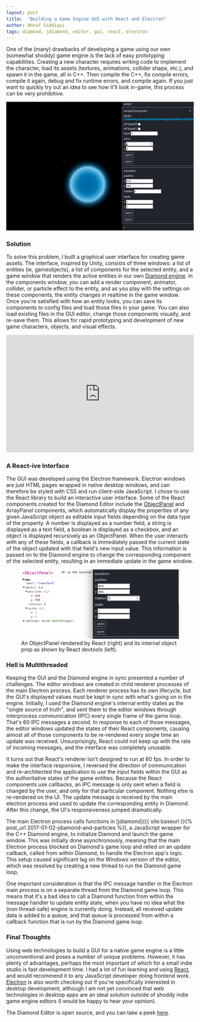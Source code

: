 ```yaml
---
layout: post
title:  "Building a Game Engine GUI with React and Electron"
author: Ahnaf Siddiqui
tags: diamond, jdiamond, editor, gui, react, electron
---
```

One of the (many) drawbacks of developing a game using our own (somewhat shoddy) game engine is the lack of easy prototyping capabilities. Creating a new character requires writing code to implement the character, load its assets (textures, animations, collider shape, etc.), and spawn it in the game, all in C++. Then compile the C++, fix compile errors, compile it again, debug and fix runtime errors, and compile again. If you just want to quickly try out an idea to see how it'll look in-game, this process can be very prohibitive.

<img class="block-image" src="/assets/editor-circle.gif">

<!--more-->

### Solution

To solve this problem, I built a graphical user interface for creating game assets. The interface, inspired by Unity, consists of three windows: a list of entities (ie, gameobjects), a list of components for the selected entity, and a game window that renders the active entities in our own [Diamond engine](https://github.com/polymergames/Diamond). In the components window, you can add a render component, animator, collider, or particle effect to the entity, and as you play with the settings on these components, the entity changes in realtime in the game window. Once you're satisfied with how an entity looks, you can save its components to config files and load those files in your game. You can also load existing files in the GUI editor, change those components visually, and re-save them. This allows for rapid prototyping and development of new game characters, objects, and visual effects.

<iframe width="100%" height="315" src="https://www.youtube.com/embed/JDvmeeRV4uQ" frameborder="0" allowfullscreen>
</iframe>

### A React-ive Interface

The GUI was developed using the Electron framework. Electron windows are just HTML pages wrapped in native desktop windows, and can therefore be styled with CSS and run client-side JavaScript. I chose to use the React library to build an interactive user interface. Some of the React components created for the Diamond Editor include the [ObjectPanel](https://github.com/polymergames/DiamondEditor/blob/master/app/panel.js) and ArrayPanel components, which automatically display the properties of any given JavaScript object as editable input fields depending on the data type of the property. A number is displayed as a number field, a string is displayed as a text field, a boolean is displayed as a checkbox, and an object is displayed recursively as an ObjectPanel. When the user interacts with any of these fields, a callback is immediately passed the current state of the object updated with that field's new input value. This information is passed on to the Diamond engine to change the corresponding component of the selected entity, resulting in an immediate update in the game window.

<figure>
	<img class="block-image" src="/assets/objectpanel.png"/>
	<figcaption>An ObjectPanel rendered by React (right) and its internal object prop as shown by React devtools (left).</figcaption>
</figure>

### Hell is Multithreaded

Keeping the GUI and the Diamond engine in sync presented a number of challenges. The editor windows are created in child renderer processes of the main Electron process. Each renderer process has its own lifecycle, but the GUI's displayed values must be kept in sync with what's going on in the engine. Initially, I used the Diamond engine's internal entity states as the "single source of truth", and sent them to the editor windows through interprocess communication (IPC) every single frame of the game loop. That's 60 IPC messages a second. In response to each of those messages, the editor windows updated the states of their React components, causing almost all of those components to be re-rendered every single time an update was received. Unsurprisingly, React could not keep up with the rate of incoming messages, and the interface was completely unusable.

It turns out that React's renderer isn't designed to run at 60 fps. In order to make the interface responsive, I reversed the direction of communication and re-architected the application to use the input fields within the GUI as the authoritative states of the game entities. Because the React components use callbacks, an IPC message is only sent when a field is changed by the user, and only for that particular component. Nothing else is re-rendered on the UI. The update message is received by the main electron process and used to update the corresponding entity in Diamond. After this change, the UI's responsiveness jumped dramatically.

The main Electron process calls functions in [jdiamond]({{ site.baseurl }}{% post_url 2017-01-02-jdiamond-and-particles %}), a JavaScript wrapper for the C++ Diamond engine, to initialize Diamond and launch the game window. This was initially done asynchronously, meaning that the main Electron process blocked on Diamond's game loop and relied on an update callback, called from within Diamond, to handle the Electron app's logic. This setup caused significant lag on the Windows version of the editor, which was resolved by creating a new thread to run the Diamond game loop.

One important consideration is that the IPC message handler in the Electron main process is on a separate thread from the Diamond game loop. This means that it's a bad idea to call a Diamond function from within the message handler to update entity state, when you have no idea what the (non thread-safe) engine is currently doing. Instead, all received update data is added to a queue, and that queue is processed from within a callback function that is run by the Diamond game loop.

### Final Thoughts

Using web technologies to build a GUI for a native game engine is a little unconventional and poses a number of unique problems. However, it has plenty of advantages, perhaps the most important of which for a small indie studio is fast development time. I had a lot of fun learning and using [React](https://facebook.github.io/react/), and would recommend it to any JavaScript developer doing frontend work. [Electron](https://electron.atom.io/) is also worth checking out if you're specifically interested in desktop development, although I am not yet convinced that web technologies in desktop apps are an ideal solution outside of shoddy indie game engine editors (I would be happy to hear your opinion).

The Diamond Editor is open source, and you can take a peek [here](https://github.com/polymergames/DiamondEditor).
